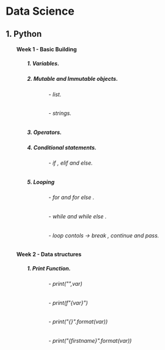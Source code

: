 # Data Science
## 1. Python
#### &emsp;&emsp;Week 1 - Basic Building 
##### &emsp;&emsp;&emsp;&emsp;1. Variables.
##### &emsp;&emsp;&emsp;&emsp;2. Mutable and Immutable objects.
###### &emsp;&emsp;&emsp;&emsp;&emsp;&emsp;&emsp;&emsp;- list.
###### &emsp;&emsp;&emsp;&emsp;&emsp;&emsp;&emsp;&emsp;- strings.
##### &emsp;&emsp;&emsp;&emsp;3. Operators.
##### &emsp;&emsp;&emsp;&emsp;4. Conditional statements.
###### &emsp;&emsp;&emsp;&emsp;&emsp;&emsp;&emsp;&emsp;- if , elif and else.
##### &emsp;&emsp;&emsp;&emsp;5. Looping 
###### &emsp;&emsp;&emsp;&emsp;&emsp;&emsp;&emsp;&emsp;- for and for else .
###### &emsp;&emsp;&emsp;&emsp;&emsp;&emsp;&emsp;&emsp;- while and while else .
###### &emsp;&emsp;&emsp;&emsp;&emsp;&emsp;&emsp;&emsp;- loop contols -> break , continue and pass.

#### &emsp;&emsp;Week 2 - Data structures 
##### &emsp;&emsp;&emsp;&emsp;1. Print Function.
###### &emsp;&emsp;&emsp;&emsp;&emsp;&emsp;&emsp;&emsp;- print("",var) 
###### &emsp;&emsp;&emsp;&emsp;&emsp;&emsp;&emsp;&emsp;- print(f"{var}") 
###### &emsp;&emsp;&emsp;&emsp;&emsp;&emsp;&emsp;&emsp;- print("{}".format(var))
###### &emsp;&emsp;&emsp;&emsp;&emsp;&emsp;&emsp;&emsp;- print("{firstname}".format(var))
